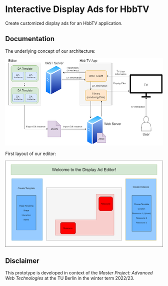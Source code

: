 # Interactive Display Ads for HbbTV

Create customized display ads for an HbbTV application.

## Documentation

The underlying concept of our architecture:

![Concept](./docs/architecture.png)

First layout of our editor:

![Editor](./docs/singlepage_layout.png)

## Disclaimer

This prototype is developed in context of the *Master Project: Advanced Web Technologies* at the TU Berlin
in the winter term 2022/23.



